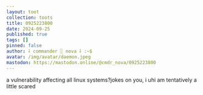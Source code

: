 ```yaml
---
layout: toot
collection: toots
title: 0925223800
date: 2024-09-25
published: true
tags: []
pinned: false
author: ⸸ commander ░ nova ⸸ :~$
avatar: /img/avatar/daemon.jpeg
mastodon: https://mastodon.online/@cmdr_nova/0925223800
---
```


a vulnerability affecting all linux systems?jokes on you, i uhi am tentatively a little scared
